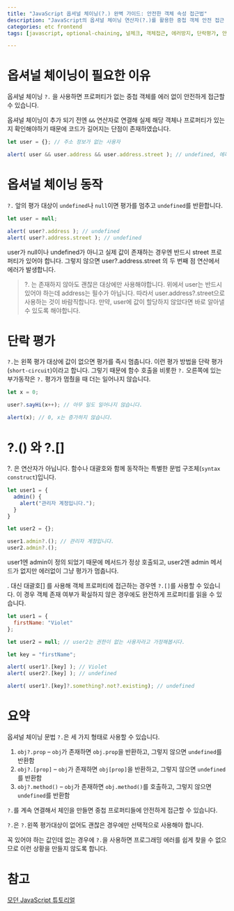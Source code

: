 ```yaml
---
title: "JavaScript 옵셔널 체이닝(?.) 완벽 가이드: 안전한 객체 속성 접근법"
description: "JavaScript의 옵셔널 체이닝 연산자(?.)를 활용한 중첩 객체 안전 접근 방법, 단락 평가 원리, 함수 호출 및 배열 접근 시 활용 패턴 소개"
categories: etc frontend
tags: [javascript, optional-chaining, 널체크, 객체접근, 에러방지, 단락평가, 안전한코딩, 프론트엔드, 웹개발]

---
```

# 옵셔널 체이닝이 필요한 이유 
옵셔널 체이닝 `?.` 을 사용하면 프로퍼티가 없는 중첩 객체를 에러 없이 안전하게 접근할 수 있습니다.

옵셔널 체이닝이 추가 되기 전엔 `&&` 연산자로 연결해 실제 해당 객체나 프로퍼티가 있는지 확인해야하기 때문에 코드가 길어지는 단점이 존재하였습니다.
```javascript
let user = {}; // 주소 정보가 없는 사용자

alert( user && user.address && user.address.street ); // undefined, 에러가 발생하지 않습니다.
```


# 옵셔널 체이닝 동작
`?.` 앞의 평가 대상이 `undefined`나 `null`이면 평가를 멈추고 `undefined`를 반환합니다.
```javascript
let user = null;

alert( user?.address ); // undefined
alert( user?.address.street ); // undefined
```

user가 null이나 undefined가 아니고 실제 값이 존재하는 경우엔 반드시 street 프로퍼티가 있어야 합니다. 그렇지 않으면 user?.address.street 의 두 번째 점 연산에서 에러가 발생합니다.

> ?. 는 존재하지 않아도 괜찮은 대상에만 사용해야합니다. 위에서 user는 반드시 있어야 하는데 address는 필수가 아닙니다. 따라서 user.address?.street으로 사용하는 것이 바람직합니다. 만약, user에 값이 할당하지 않았다면 바로 알아낼 수 있도록 해야합니다.


# 단락 평가
`?.`는 왼쪽 평가 대상에 값이 없으면 평가를 즉시 멈춥니다. 이런 평가 방법을 단락 평가(`short-circuit`)이라고 합니다.
그렇기 때문에 함수 호출을 비롯한 `?.` 오른쪽에 있는 부가동작은 `?.` 평가가 멈췄을 때 더는 일어나지 않습니다.
```javascript
let x = 0;

user?.sayHi(x++); // 아무 일도 일어나지 않습니다.

alert(x); // 0, x는 증가하지 않습니다.
```

# ?.() 와 ?.[]
?. 은 연산자가 아닙니다. 함수나 대괄호와 함께 동작하는 특별한 문법 구조체(`syntax construct`)입니다.

```javascript
let user1 = {
  admin() {
    alert("관리자 계정입니다.");
  }
}

let user2 = {};

user1.admin?.(); // 관리자 계정입니다.
user2.admin?.();
```
user1엔 admin이 정의 되었기 때문에 메서드가 정상 호출되고, user2엔 admin 메서드가 없지만 에러없이 그냥 평가가 멈춥니다. 

. 대신 대괄호[] 를 사용해 객체 프로퍼티에 접근하는 경우엔 `?.[]`를 사용할 수 있습니다. 이 경우 객체 존재 여부가 확실하지 않은 경우에도 완전하게 프로퍼티를 읽을 수 있습니다.
```javascript
let user1 = {
  firstName: "Violet"
};

let user2 = null; // user2는 권한이 없는 사용자라고 가정해봅시다.

let key = "firstName";

alert( user1?.[key] ); // Violet
alert( user2?.[key] ); // undefined

alert( user1?.[key]?.something?.not?.existing); // undefined
```

# 요약

옵셔널 체이닝 문법 `?.`은 세 가지 형태로 사용할 수 있습니다.

1. `obj?.prop` – `obj`가 존재하면 `obj.prop`을 반환하고, 그렇지 않으면 `undefined`를 반환함
2. `obj?.[prop]` – `obj`가 존재하면 `obj[prop]`을 반환하고, 그렇지 않으면 `undefined`를 반환함
3. `obj?.method()` – `obj`가 존재하면 `obj.method()`를 호출하고, 그렇지 않으면 `undefined`를 반환함


`?.`를 계속 연결해서 체인을 만들면 중첩 프로퍼티들에 안전하게 접근할 수 있습니다.

`?.`은 `?.`왼쪽 평가대상이 없어도 괜찮은 경우에만 선택적으로 사용해야 합니다.

꼭 있어야 하는 값인데 없는 경우에 `?.`을 사용하면 프로그래밍 에러를 쉽게 찾을 수 없으므로 이런 상황을 만들지 않도록 합니다.


# 참고 
[모던 JavaScript 튜토리얼](https://ko.javascript.info/optional-chaining#ref-245)
